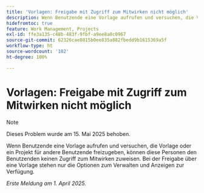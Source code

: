 ```yaml
---
title: 'Vorlagen: Freigabe mit Zugriff zum Mitwirken nicht möglich'
description: Wenn Benutzende eine Vorlage aufrufen und versuchen, die Vorlage oder ein Projekt für andere Benutzende freizugeben, können diese Personen den Benutzenden keinen Zugriff zum Mitwirken zuweisen. Bei der Freigabe über eine Vorlage stehen nur die Optionen zum Verwalten und Anzeigen zur Verfügung.
hidefromtoc: true
feature: Work Management, Projects
exl-id: ffe3a135-c48b-483f-9fbf-a9ee8a0c0967
source-git-commit: 62326cae8815b0ee835a882fbedd9b1615369a5f
workflow-type: ht
source-wordcount: '102'
ht-degree: 100%

---
```


# Vorlagen: Freigabe mit Zugriff zum Mitwirken nicht möglich

>[!NOTE]
>
>Dieses Problem wurde am 15. Mai 2025 behoben.

Wenn Benutzende eine Vorlage aufrufen und versuchen, die Vorlage oder ein Projekt für andere Benutzende freizugeben, können diese Personen den Benutzenden keinen Zugriff zum Mitwirken zuweisen. Bei der Freigabe über eine Vorlage stehen nur die Optionen zum Verwalten und Anzeigen zur Verfügung.

_Erste Meldung am 1. April 2025._
